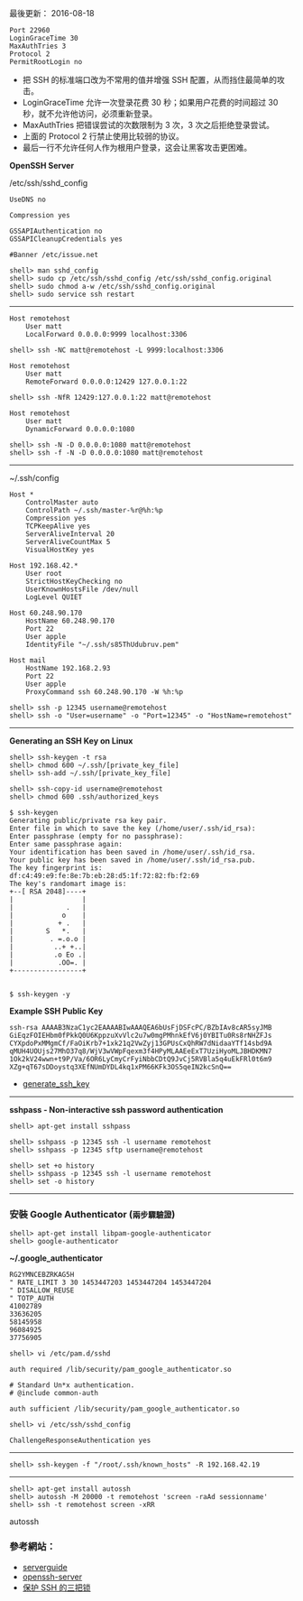 
最後更新： 2016-08-18     


```
Port 22960 
LoginGraceTime 30 
MaxAuthTries 3 
Protocol 2 
PermitRootLogin no
```

- 把 SSH 的标准端口改为不常用的值并增强 SSH 配置，从而挡住最简单的攻击。
- LoginGraceTime 允许一次登录花费 30 秒；如果用户花费的时间超过 30 秒，就不允许他访问，必须重新登录。
- MaxAuthTries 把错误尝试的次数限制为 3 次，3 次之后拒绝登录尝试。
- 上面的 Protocol 2 行禁止使用比较弱的协议。
- 最后一行不允许任何人作为根用户登录，这会让黑客攻击更困难。

**OpenSSH Server**


/etc/ssh/sshd_config
```
UseDNS no

Compression yes

GSSAPIAuthentication no
GSSAPICleanupCredentials yes

#Banner /etc/issue.net

```

```console
shell> man sshd_config
shell> sudo cp /etc/ssh/sshd_config /etc/ssh/sshd_config.original
shell> sudo chmod a-w /etc/ssh/sshd_config.original
shell> sudo service ssh restart
```

---

```
Host remotehost
    User matt
    LocalForward 0.0.0.0:9999 localhost:3306 
```

```console
shell> ssh -NC matt@remotehost -L 9999:localhost:3306
```

```
Host remotehost
    User matt
    RemoteForward 0.0.0.0:12429 127.0.0.1:22 
```

```console
shell> ssh -NfR 12429:127.0.0.1:22 matt@remotehost
```

```
Host remotehost
    User matt
    DynamicForward 0.0.0.0:1080
```

```console
shell> ssh -N -D 0.0.0.0:1080 matt@remotehost
shell> ssh -f -N -D 0.0.0.0:1080 matt@remotehost
```

---

~/.ssh/config
```
Host *
    ControlMaster auto
    ControlPath ~/.ssh/master-%r@%h:%p
    Compression yes
    TCPKeepAlive yes
    ServerAliveInterval 20
    ServerAliveCountMax 5
    VisualHostKey yes 

Host 192.168.42.*
    User root
    StrictHostKeyChecking no
    UserKnownHostsFile /dev/null
    LogLevel QUIET

Host 60.248.90.170
    HostName 60.248.90.170
    Port 22
    User apple
    IdentityFile "~/.ssh/s85ThUdubruv.pem"

Host mail
    HostName 192.168.2.93
    Port 22
    User apple
    ProxyCommand ssh 60.248.90.170 -W %h:%p

```

```console
shell> ssh -p 12345 username@remotehost
shell> ssh -o "User=username" -o "Port=12345" -o "HostName=remotehost"
```

---

**Generating an SSH Key on Linux**
```console
shell> ssh-keygen -t rsa
shell> chmod 600 ~/.ssh/[private_key_file]
shell> ssh-add ~/.ssh/[private_key_file]

shell> ssh-copy-id username@remotehost
shell> chmod 600 .ssh/authorized_keys
```


```console
$ ssh-keygen
Generating public/private rsa key pair.
Enter file in which to save the key (/home/user/.ssh/id_rsa):
Enter passphrase (empty for no passphrase):
Enter same passphrase again:
Your identification has been saved in /home/user/.ssh/id_rsa.
Your public key has been saved in /home/user/.ssh/id_rsa.pub.
The key fingerprint is:
df:c4:49:e9:fe:8e:7b:eb:28:d5:1f:72:82:fb:f2:69
The key's randomart image is:
+--[ RSA 2048]----+
|                 |
|             .   |
|            o    |
|           + .   |
|        S   *.   |
|         . =.o.o |
|          ..+ +..|
|          .o Eo .|
|           .OO=. |
+-----------------+
 
```

```console
$ ssh-keygen -y
```

**Example SSH Public Key**

```
ssh-rsa AAAAB3NzaC1yc2EAAAABIwAAAQEA6bUsFjDSFcPC/BZbIAv8cAR5syJMB
GiEqzFOIEHbm0fPkkQ0U6KppzuXvVlc2u7w0mgPMhnkEfV6j0YBITu0Rs8rNHZFJs
CYXpdoPxMMgmCf/FaOiKrb7+1xk21q2VwZyj13GPUsCxQhRW7dNidaaYTf14sbd9A
qMUH4UOUjs27MhO37q8/WjV3wVWpFqexm3f4HPyMLAAEeExT7UziHyoMLJBHDKMN7
1Ok2kV24wwn+t9P/Va/6OR6LyCmyCrFyiNbbCDtQ9JvCj5RVBla5q4uEkFRl0t6m9
XZg+qT67sDDoystq3XEfNUmDYDL4kq1xPM66KFk3OS5qeIN2kcSnQ==
```

- [generate_ssh_key](http://docs.aws.amazon.com/cloudhsm/latest/userguide/generate_ssh_key.html)

---

**sshpass - Non-interactive ssh password authentication**

```console
shell> apt-get install sshpass

shell> sshpass -p 12345 ssh -l username remotehost
shell> sshpass -p 12345 sftp username@remotehost
```

```console
shell> set +o history
shell> sshpass -p 12345 ssh -l username remotehost
shell> set -o history
```

---

### 安裝 Google Authenticator (`兩步驟驗證`)

```console
shell> apt-get install libpam-google-authenticator
shell> google-authenticator
```

**~/.google_authenticator**
```
RG2YMNCEBZRKAG5H
" RATE_LIMIT 3 30 1453447203 1453447204 1453447204
" DISALLOW_REUSE
" TOTP_AUTH
41002789
33636205
58145958
96084925
37756905
```

```console
shell> vi /etc/pam.d/sshd
```
```
auth required /lib/security/pam_google_authenticator.so

# Standard Un*x authentication.
# @include common-auth
```

```
auth sufficient /lib/security/pam_google_authenticator.so
```

```console
shell> vi /etc/ssh/sshd_config
```
```
ChallengeResponseAuthentication yes
```

---

```console
shell> ssh-keygen -f "/root/.ssh/known_hosts" -R 192.168.42.19
```

---

```console
shell> apt-get install autossh
shell> autossh -M 20000 -t remotehost 'screen -raAd sessionname'
shell> ssh -t remotehost screen -xRR
```

autossh


###  參考網站：
- [serverguide](https://help.ubuntu.com/lts/serverguide/)
- [openssh-server](https://help.ubuntu.com/lts/serverguide/openssh-server.html)
- [保护 SSH 的三把锁](https://www.ibm.com/developerworks/cn/aix/library/au-sshlocks/)
